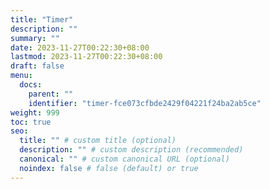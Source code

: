 ```yaml
---
title: "Timer"
description: ""
summary: ""
date: 2023-11-27T00:22:30+08:00
lastmod: 2023-11-27T00:22:30+08:00
draft: false
menu:
  docs:
    parent: ""
    identifier: "timer-fce073cfbde2429f04221f24ba2ab5ce"
weight: 999
toc: true
seo:
  title: "" # custom title (optional)
  description: "" # custom description (recommended)
  canonical: "" # custom canonical URL (optional)
  noindex: false # false (default) or true
---
```


